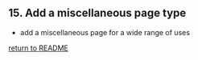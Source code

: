 ## 15. Add a miscellaneous page type
  - add a miscellaneous page for a wide range of uses

[return to README](README.md#course)